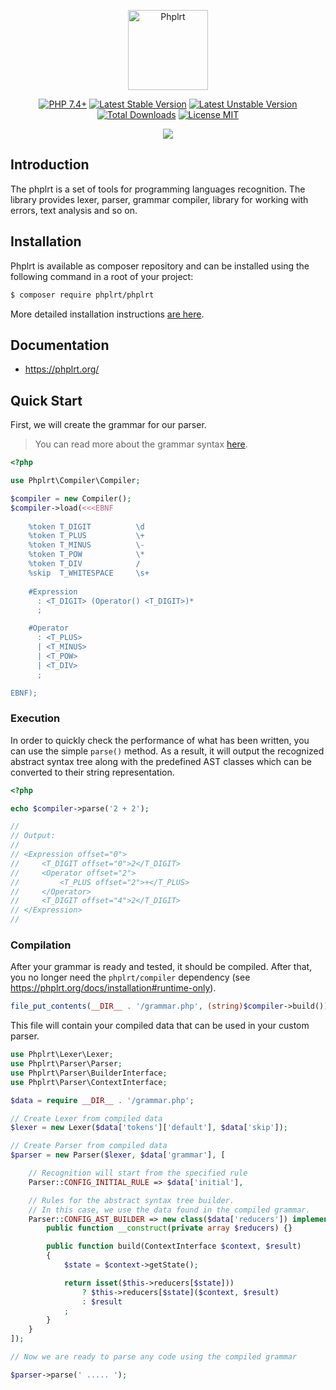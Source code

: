 <p align="center">
    <a href="https://phplrt.org/">
        <img src="https://avatars.githubusercontent.com/u/49816277?s=256&v=4" width="128" alt="Phplrt" />
    </a>
</p>
<p align="center">
    <a href="https://packagist.org/packages/phplrt/phplrt"><img src="https://poser.pugx.org/phplrt/phplrt/require/php?style=for-the-badge" alt="PHP 7.4+"></a>
    <a href="https://packagist.org/packages/phplrt/phplrt"><img src="https://poser.pugx.org/phplrt/phplrt/version?style=for-the-badge" alt="Latest Stable Version"></a>
    <a href="https://packagist.org/packages/phplrt/phplrt"><img src="https://poser.pugx.org/phplrt/phplrt/v/unstable?style=for-the-badge" alt="Latest Unstable Version"></a>
    <a href="https://packagist.org/packages/phplrt/phplrt"><img src="https://poser.pugx.org/phplrt/phplrt/downloads?style=for-the-badge" alt="Total Downloads"></a>
    <a href="https://raw.githubusercontent.com/phplrt/phplrt/master/LICENSE.md"><img src="https://poser.pugx.org/phplrt/phplrt/license?style=for-the-badge" alt="License MIT"></a>
</p>
<p align="center">
    <a href="https://github.com/phplrt/phplrt/actions"><img src="https://github.com/phplrt/phplrt/workflows/build/badge.svg"></a>
</p>

## Introduction

The phplrt is a set of tools for programming languages recognition. The library 
provides lexer, parser, grammar compiler, library for working with errors, 
text analysis and so on.

## Installation

Phplrt is available as composer repository and can be 
installed using the following command in a root of your project:

```bash
$ composer require phplrt/phplrt
```

More detailed installation instructions [are here](https://phplrt.org/docs/installation).

## Documentation

- https://phplrt.org/

## Quick Start

First, we will create the grammar for our parser. 

> You can read more about the grammar syntax [here](https://phplrt.org/docs/compiler/grammar).

```php
<?php

use Phplrt\Compiler\Compiler;

$compiler = new Compiler();
$compiler->load(<<<EBNF
   
    %token T_DIGIT          \d
    %token T_PLUS           \+
    %token T_MINUS          \-
    %token T_POW            \*
    %token T_DIV            /
    %skip  T_WHITESPACE     \s+
    
    #Expression
      : <T_DIGIT> (Operator() <T_DIGIT>)* 
      ;

    #Operator
      : <T_PLUS>
      | <T_MINUS>
      | <T_POW>
      | <T_DIV>
      ;

EBNF);
```

### Execution

In order to quickly check the performance of what has been written, you can use 
the simple `parse()` method. As a result, it will output the recognized abstract 
syntax tree along with the predefined AST classes which can be converted to their 
string representation.

```php
<?php

echo $compiler->parse('2 + 2');

//
// Output:
//
// <Expression offset="0">
//     <T_DIGIT offset="0">2</T_DIGIT>
//     <Operator offset="2">
//         <T_PLUS offset="2">+</T_PLUS>
//     </Operator>
//     <T_DIGIT offset="4">2</T_DIGIT>
// </Expression>
//
```

### Compilation

After your grammar is ready and tested, it should be compiled. After that, 
you no longer need the `phplrt/compiler` dependency (see https://phplrt.org/docs/installation#runtime-only).

```php
file_put_contents(__DIR__ . '/grammar.php', (string)$compiler->build());
```

This file will contain your compiled data that can be used in your custom parser.

```php
use Phplrt\Lexer\Lexer;
use Phplrt\Parser\Parser;
use Phplrt\Parser\BuilderInterface;
use Phplrt\Parser\ContextInterface;

$data = require __DIR__ . '/grammar.php';

// Create Lexer from compiled data
$lexer = new Lexer($data['tokens']['default'], $data['skip']);

// Create Parser from compiled data
$parser = new Parser($lexer, $data['grammar'], [

    // Recognition will start from the specified rule
    Parser::CONFIG_INITIAL_RULE => $data['initial'],

    // Rules for the abstract syntax tree builder. 
    // In this case, we use the data found in the compiled grammar.
    Parser::CONFIG_AST_BUILDER => new class($data['reducers']) implements BuilderInterface {
        public function __construct(private array $reducers) {}

        public function build(ContextInterface $context, $result)
        {
            $state = $context->getState();

            return isset($this->reducers[$state])) 
                ? $this->reducers[$state]($context, $result)
                : $result
            ;
        }
    }
]);

// Now we are ready to parse any code using the compiled grammar

$parser->parse(' ..... ');
```

